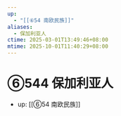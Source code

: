 ```yaml
---
up:
  - "[[⑥54 南欧民族]]"
aliases:
  - 保加利亚人
ctime: 2025-03-01T13:49:46+08:00
mtime: 2025-10-01T11:40:29+08:00
---
```


# ⑥544 保加利亚人

- up: [[⑥54 南欧民族]]
